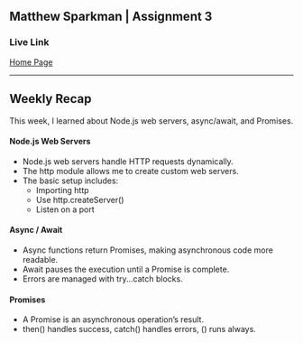 ## Matthew Sparkman | Assignment 3

### Live Link
[Home Page](https://sp25-n320-homework-3.onrender.com/)

---
## Weekly Recap  

This week, I learned about Node.js web servers, async/await, and Promises.  

#### Node.js Web Servers  
- Node.js web servers handle HTTP requests dynamically.  
- The http module allows me to create custom web servers.
- The basic setup includes:  
  - Importing http
  - Use http.createServer()
  - Listen on a port

#### Async / Await  
- Async functions return Promises, making asynchronous code more readable.
- Await pauses the execution until a Promise is complete.
- Errors are managed with try...catch blocks.

#### Promises  
- A Promise is an asynchronous operation’s result.
- then() handles success, catch() handles errors, () runs always.

